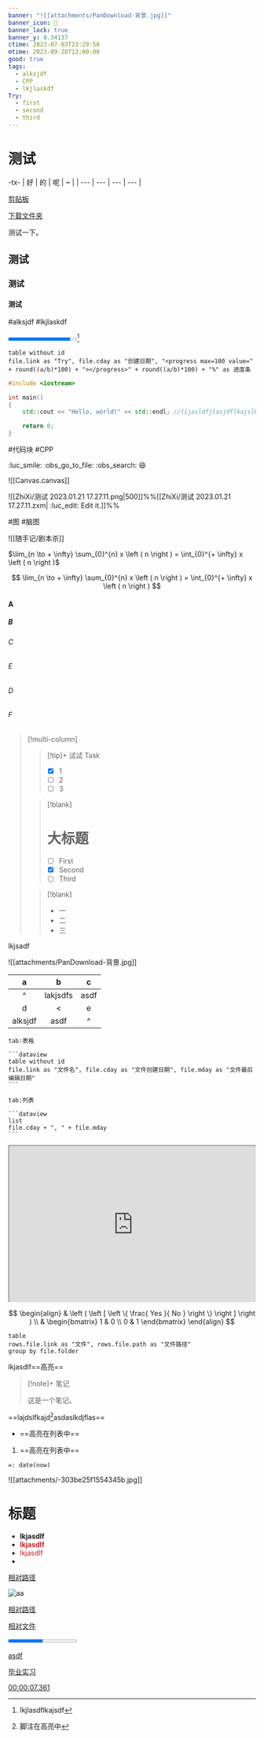 ```yaml
---
banner: "![[attachments/PanDownload-背景.jpg]]"
banner_icon: 🤩
banner_lock: true
banner_y: 0.34137
ctime: 2023-07-03T23:29:58
mtime: 2023-09-28T12:00:08
good: true
tags:
  - alksjdf
  - CPP
  - lkjlaskdf
Try:
  - first
  - second
  - third
---
```

# 测试

-tx-
| 好  | 的  | 呢  | ~   |
| --- | --- | --- | --- |

[剪贴板](quicker:runaction:9e74b873-d250-421b-935e-e71862ee9834)

[下载文件夹](quicker:runaction:Ob%E7%9A%84%E6%96%87%E4%BB%B6%E5%A4%B9%E9%93%BE%E6%8E%A5?abc:C%3A%5CUsers%5Cimmor%5CDownloads)

测试一下。

## 测试

### 测试

#### 测试

#alksjdf #lkjlaskdf

<progress max=100 value=90></progress>[^1]

```dataview
table without id
file.link as "Try", file.cday as "创建日期", "<progress max=100 value=" + round((a/b)*100) + "></progress>" + round((a/b)*100) + "%" as 进度条
```

```cpp
#include <iostream>

int main()
{
	std::cout << "Hello, world!" << std::endl; //lijasldfjlasjdflkajslkdfjalkdsjfljasldfjlkajdlfjalksdjflkajdlfkjasldfjlkajsdfjaslfjalskjflasjdflajdfljafjaslkfjlasjflasjfasdjfs

	return 0;
}
```

#代码块 #CPP

:luc_smile: :obs_go_to_file: :obs_search: :smile:

![[Canvas.canvas]]

![[ZhiXi/测试 2023.01.21 17.27.11.png|500]]%%[[ZhiXi/测试 2023.01.21 17.27.11.zxm| :luc_edit: Edit it.]]%%

#图 #脑图

![[随手记/剧本杀]]

$\lim_{n \to + \infty} \sum_{0}^{n} x \left ( n \right ) = \int_{0}^{+ \infty} x \left ( n \right )$

$$
\lim_{n \to + \infty} \sum_{0}^{n} x \left ( n \right ) = \int_{0}^{+ \infty} x \left ( n \right )
$$

#### A

##### B

###### C

###### E

###### D

###### F

> [!multi-column]
> 
> > [!tip]+ 试试 Task
> > 
> > - [x] 1
> > - [ ] 2
> > - [ ] 3
> 
> > [!blank]
> > 
> > # 大标题
> > 
> > - [ ] First
> > - [x] Second
> > - [ ] Third
> 
> > [!blank]
> > - 一
> > - 二
> > - 三

lkjsadf  

![[attachments/PanDownload-背景.jpg]]

|    a    |    b     |  c   |
|:-------:|:--------:|:----:|
|    ^    | lakjsdfs | asdf |
|    d    |    <     |  e   |
| alksjdf |   asdf   |  ^   |

````tab
tab:表格

```dataview
table without id
file.link as "文件名", file.cday as "文件创建日期", file.mday as "文件最后编辑日期"
```

tab:列表

```dataview
list
file.cday + ", " + file.mday
```
````

<div style=" width: 100%; height: 320px;overflow: hidden; "><iframe src="https://widget.pkmer.cn/free/BongoCat?user=64bbecc5-7035-4407-8631-f20a7666ae79&theme=%E6%9A%97%E8%89%B2%E6%A8%A1%E5%BC%8F&select-theme=dark" allow="fullscreen" style=" height: 100%; width: 100%;"></iframe></div>

$$
\begin{align}
& \left ( \left [ \left \{ \frac{ Yes }{ No } \right \} \right ] \right ) \\
& \begin{bmatrix}
1 & 0 \\
0 & 1
\end{bmatrix}
\end{align}
$$

[^1]: lkjlasdflkajsdf

```dataview
table
rows.file.link as "文件", rows.file.path as "文件路径"
group by file.folder
```

lkjasdlf==高亮==

> [!note]+ 笔记
> 
> 这是一个笔记。

==lajdslfkajd[^2]asdaslkdjflas==

[^2]: 脚注在高亮中

- ==高亮在列表中==

1. ==高亮在列表中==

`=: date(now)`

![[attachments/-303be25f1554345b.jpg]]

# 标题

- **lkjasdlf**
- <font color="#bf242a">**lkjasdlf**</font>
- <font color="#bf242a">lkjasdlf</font>
- 

[相对路径](quicker:runaction:Ob%E7%9A%84%E6%96%87%E4%BB%B6%E5%A4%B9%E9%93%BE%E6%8E%A5?abc:.%5CZhiXi)

![aa](随手记/生存战争：伤害记录#^9c4199)

[相对路径](quicker:runaction:Ob%E7%9A%84%E6%96%87%E4%BB%B6%E5%A4%B9%E9%93%BE%E6%8E%A5?abc:.%5CZhiXi)

[相对文件](quicker:runaction:Ob%E7%9A%84%E6%96%87%E4%BB%B6%E5%A4%B9%E9%93%BE%E6%8E%A5?abc:.%5CZhiXi%5C%E6%B5%8B%E8%AF%95%202023.01.21%2017.27.11.png)

<progress max=200 value=100></progress>

[asdf](file://C:/Files/Long/学习/学校文件/课程/毕业实习/20060418-邵天烨-2020033099.pdf)

[毕业实习](file:///C%3A%2FFiles%2FLong%2F%E5%AD%A6%E4%B9%A0%2F%E5%AD%A6%E6%A0%A1%E6%96%87%E4%BB%B6%2F%E8%AF%BE%E7%A8%8B%2F%E6%AF%95%E4%B8%9A%E5%AE%9E%E4%B9%A0)

[00:00:07.361](quicker:runaction:PotPlayer_%E7%9A%84_Markdown_%E6%97%B6%E9%97%B4%E6%88%B3%E9%93%BE%E6%8E%A5?run:%22C%3A%5CFiles%5CNow%5C%E5%B1%8F%E5%B9%95%E5%BD%95%E5%88%B6-2023-12-08-05-44-11.mp4%22%20%2Fseek%3D00%3A00%3A07.361)